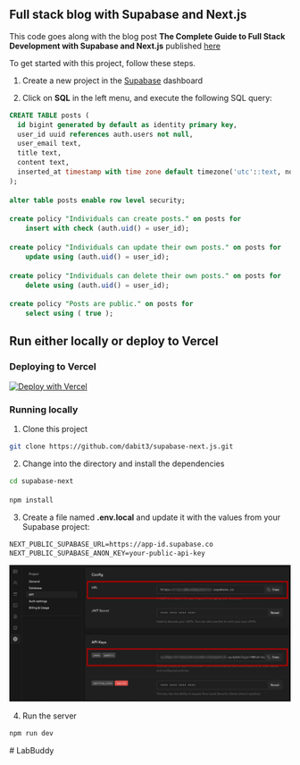 ## Full stack blog with Supabase and Next.js

This code goes along with the blog post __The Complete Guide to Full Stack Development with Supabase and Next.js__ published [here](https://www.freecodecamp.org/news/the-complete-guide-to-full-stack-development-with-supabas/)

To get started with this project, follow these steps.

1. Create a new project in the [Supabase](https://supabase.io/) dashboard

2. Click on __SQL__ in the left menu, and execute the following SQL query:

```sql
CREATE TABLE posts (
  id bigint generated by default as identity primary key,
  user_id uuid references auth.users not null,
  user_email text,
  title text,
  content text,
  inserted_at timestamp with time zone default timezone('utc'::text, now()) not null
);

alter table posts enable row level security;

create policy "Individuals can create posts." on posts for
    insert with check (auth.uid() = user_id);

create policy "Individuals can update their own posts." on posts for
    update using (auth.uid() = user_id);

create policy "Individuals can delete their own posts." on posts for
    delete using (auth.uid() = user_id);

create policy "Posts are public." on posts for
    select using ( true );
```

## Run either locally or deploy to Vercel

### Deploying to Vercel

[![Deploy with Vercel](https://vercel.com/button)](https://vercel.com/new/git/external?repository-url=https%3A%2F%2Fgithub.com%2Fdabit3%2Fsupabase-next.js&env=NEXT_PUBLIC_SUPABASE_URL,NEXT_PUBLIC_SUPABASE_ANON_KEY&envDescription=API%20URL%20and%20API%20Key)

### Running locally

1. Clone this project

```sh
git clone https://github.com/dabit3/supabase-next.js.git
```

2. Change into the directory and install the dependencies

```sh
cd supabase-next

npm install
```

3. Create a file named __.env.local__ and update it with the values from your Supabase project:

```
NEXT_PUBLIC_SUPABASE_URL=https://app-id.supabase.co
NEXT_PUBLIC_SUPABASE_ANON_KEY=your-public-api-key
```

![App URLs](appurls.jpg)

4. Run the server

```sh
npm run dev
```
#   L a b B u d d y 
 
 